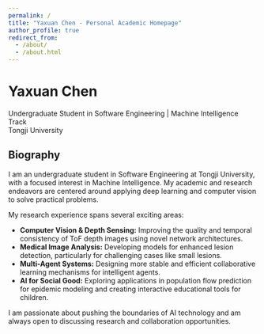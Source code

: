 ```yaml
---
permalink: /
title: "Yaxuan Chen - Personal Academic Homepage"
author_profile: true
redirect_from:
  - /about/
  - /about.html
---
```


# Yaxuan Chen

Undergraduate Student in Software Engineering | Machine Intelligence Track  
Tongji University

## Biography

I am an undergraduate student in Software Engineering at Tongji University, with a focused interest in Machine Intelligence. My academic and research endeavors are centered around applying deep learning and computer vision to solve practical problems.

My research experience spans several exciting areas:
*   **Computer Vision & Depth Sensing:** Improving the quality and temporal consistency of ToF depth images using novel network architectures.
*   **Medical Image Analysis:** Developing models for enhanced lesion detection, particularly for challenging cases like small lesions.
*   **Multi-Agent Systems:** Designing more stable and efficient collaborative learning mechanisms for intelligent agents.
*   **AI for Social Good:** Exploring applications in population flow prediction for epidemic modeling and creating interactive educational tools for children.

I am passionate about pushing the boundaries of AI technology and am always open to discussing research and collaboration opportunities.
